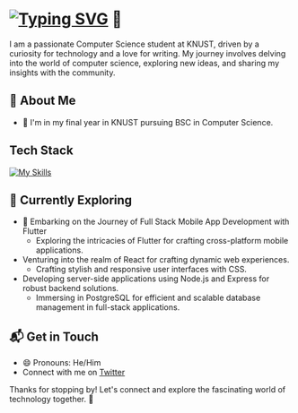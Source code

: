 # [![Typing SVG](https://readme-typing-svg.demolab.com/?lines=Hey+there,;Welcome+to+my+profile;I+am+OFOSU+EFFAH+SAMUEL)](https://git.io/typing-svg) 👋

I am a passionate Computer Science student at KNUST, driven by a curiosity for technology and a love for writing. My journey involves delving into the world of computer science, exploring new ideas, and sharing my insights with the community.


## 🚀 About Me

- 🔭 I'm in my final year in KNUST pursuing BSC in Computer Science.




## Tech Stack
[![My Skills](https://skillicons.dev/icons?i=flutter,dart,react,js,ts,express,postgresql,mongodb,git,firebase,supabase,html,css)](https://skillicons.dev)

## 🌱 Currently Exploring


- 🚀 Embarking on the Journey of Full Stack Mobile App Development with Flutter
  - Exploring the intricacies of Flutter for crafting cross-platform mobile applications.
- Venturing into the realm of React for crafting dynamic web experiences.
  - Crafting stylish and responsive user interfaces with CSS.
- Developing server-side applications using Node.js and Express for robust backend solutions.
  - Immersing in PostgreSQL for efficient and scalable database management in full-stack applications.




## 📬 Get in Touch
- 😄 Pronouns: He/Him
- Connect with me on [Twitter](https://twitter.com/draconian01)


Thanks for stopping by! Let's connect and explore the fascinating world of technology together. 🚀



